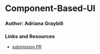 # Component-Based-UI

### Author: Adriana Graybill

### Links and Resources

- [submission PR](https://github.com/adrianagraybill/Lab-26-Component-Based-UI/pull/1)
